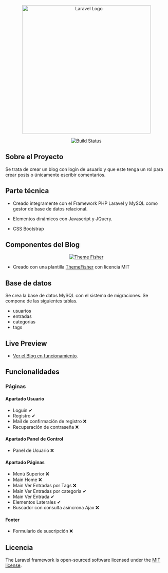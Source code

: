 <p align="center"><a href="https://laravel.com" target="_blank"><img src="https://raw.githubusercontent.com/laravel/art/master/logo-lockup/5%20SVG/2%20CMYK/1%20Full%20Color/laravel-logolockup-cmyk-red.svg" width="400" alt="Laravel Logo"></a></p>

<p align="center">
<a href="https://travis-ci.org/laravel/framework"><img src="https://travis-ci.org/laravel/framework.svg" alt="Build Status"></a>

</p>

## Sobre el Proyecto

Se trata de crear un blog con login de usuario y que este tenga un rol para crear posts o únicamente  escribir comentarios.

## Parte técnica

- Creado integramente con el Framework PHP Laravel y MySQL como gestor de base de datos relacional.

- Elementos dinámicos con Javascript y JQuery. 

- CSS Bootstrap

## Componentes del Blog

<p align="center"><a href="https://themefisher.com/"><img src="https://themefisher.com/images/logo/logo.svg" alt="Theme Fisher"></a></p>

- Creado con una plantilla [ThemeFisher](https://aleaparicio.es/proyecto-blog/public) con licencia MIT  


## Base de datos

Se crea la base de datos MySQL con el sistema de migraciones. Se compone de las siguientes tablas.

- usuarios
- entradas
- categorias
- tags

## Live Preview

- [Ver el Blog en funcionamiento](https://aleaparicio.es/proyecto-blog/public).

## Funcionalidades

### Páginas

#### Apartado Usuario 
- Loguin ✔
- Registro ✔
- Mail de confirmación de registro ❌
- Recuperación de contraseña ❌

#### Apartado Panel de Control
- Panel de Usuario ❌

#### Apartado Páginas
- Menú Superior ❌
- Main Home ❌
- Main Ver Entradas por Tags ❌
- Main Ver Entradas por categoría ✔
- Main Ver Entrada ✔
- Elementos Laterales ✔
- Buscador con consulta asíncrona Ajax ❌

#### Footer
- Formulario de suscripción ❌

## Licencia

The Laravel framework is open-sourced software licensed under the [MIT license](https://opensource.org/licenses/MIT).
